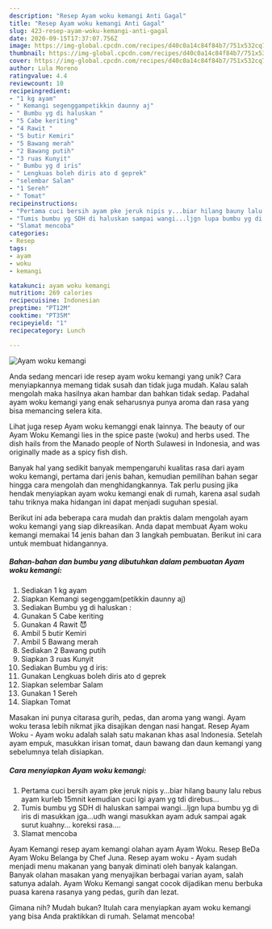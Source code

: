 ```yaml
---
description: "Resep Ayam woku kemangi Anti Gagal"
title: "Resep Ayam woku kemangi Anti Gagal"
slug: 423-resep-ayam-woku-kemangi-anti-gagal
date: 2020-09-15T17:37:07.756Z
image: https://img-global.cpcdn.com/recipes/d40c0a14c84f84b7/751x532cq70/ayam-woku-kemangi-foto-resep-utama.jpg
thumbnail: https://img-global.cpcdn.com/recipes/d40c0a14c84f84b7/751x532cq70/ayam-woku-kemangi-foto-resep-utama.jpg
cover: https://img-global.cpcdn.com/recipes/d40c0a14c84f84b7/751x532cq70/ayam-woku-kemangi-foto-resep-utama.jpg
author: Lula Moreno
ratingvalue: 4.4
reviewcount: 10
recipeingredient:
- "1 kg ayam"
- " Kemangi segenggampetikkin daunny aj"
- " Bumbu yg di haluskan "
- "5 Cabe keriting"
- "4 Rawit "
- "5 butir Kemiri"
- "5 Bawang merah"
- "2 Bawang putih"
- "3 ruas Kunyit"
- " Bumbu yg d iris"
- " Lengkuas boleh diris ato d geprek"
- "selembar Salam"
- "1 Sereh"
- " Tomat"
recipeinstructions:
- "Pertama cuci bersih ayam pke jeruk nipis y...biar hilang bauny lalu rebus ayam kurleb 15mnit kemudian cuci lgi ayam yg tdi direbus..."
- "Tumis bumbu yg SDH di haluskan sampai wangi...ljgn lupa bumbu yg di iris di masukkan jga...udh wangi masukkan ayam aduk sampai agak surut kuahny... koreksi rasa...."
- "Slamat mencoba"
categories:
- Resep
tags:
- ayam
- woku
- kemangi

katakunci: ayam woku kemangi 
nutrition: 269 calories
recipecuisine: Indonesian
preptime: "PT12M"
cooktime: "PT35M"
recipeyield: "1"
recipecategory: Lunch

---
```



![Ayam woku kemangi](https://img-global.cpcdn.com/recipes/d40c0a14c84f84b7/751x532cq70/ayam-woku-kemangi-foto-resep-utama.jpg)

Anda sedang mencari ide resep ayam woku kemangi yang unik? Cara menyiapkannya memang tidak susah dan tidak juga mudah. Kalau salah mengolah maka hasilnya akan hambar dan bahkan tidak sedap. Padahal ayam woku kemangi yang enak seharusnya punya aroma dan rasa yang bisa memancing selera kita.

Lihat juga resep Ayam woku kemanggi enak lainnya. The beauty of our Ayam Woku Kemangi lies in the spice paste (woku) and herbs used. The dish hails from the Manado people of North Sulawesi in Indonesia, and was originally made as a spicy fish dish.

Banyak hal yang sedikit banyak mempengaruhi kualitas rasa dari ayam woku kemangi, pertama dari jenis bahan, kemudian pemilihan bahan segar hingga cara mengolah dan menghidangkannya. Tak perlu pusing jika hendak menyiapkan ayam woku kemangi enak di rumah, karena asal sudah tahu triknya maka hidangan ini dapat menjadi suguhan spesial.


Berikut ini ada beberapa cara mudah dan praktis dalam mengolah ayam woku kemangi yang siap dikreasikan. Anda dapat membuat Ayam woku kemangi memakai 14 jenis bahan dan 3 langkah pembuatan. Berikut ini cara untuk membuat hidangannya.

<!--inarticleads1-->

##### Bahan-bahan dan bumbu yang dibutuhkan dalam pembuatan Ayam woku kemangi:

1. Sediakan 1 kg ayam
1. Siapkan  Kemangi segenggam(petikkin daunny aj)
1. Sediakan  Bumbu yg di haluskan :
1. Gunakan 5 Cabe keriting
1. Gunakan 4 Rawit 😈
1. Ambil 5 butir Kemiri
1. Ambil 5 Bawang merah
1. Sediakan 2 Bawang putih
1. Siapkan 3 ruas Kunyit
1. Sediakan  Bumbu yg d iris:
1. Gunakan  Lengkuas boleh diris ato d geprek
1. Siapkan selembar Salam
1. Gunakan 1 Sereh
1. Siapkan  Tomat


Masakan ini punya citarasa gurih, pedas, dan aroma yang wangi. Ayam woku terasa lebih nikmat jika disajikan dengan nasi hangat. Resep Ayam Woku - Ayam woku adalah salah satu makanan khas asal Indonesia. Setelah ayam empuk, masukkan irisan tomat, daun bawang dan daun kemangi yang sebelumnya telah disiapkan. 

<!--inarticleads2-->

##### Cara menyiapkan Ayam woku kemangi:

1. Pertama cuci bersih ayam pke jeruk nipis y...biar hilang bauny lalu rebus ayam kurleb 15mnit kemudian cuci lgi ayam yg tdi direbus...
1. Tumis bumbu yg SDH di haluskan sampai wangi...ljgn lupa bumbu yg di iris di masukkan jga...udh wangi masukkan ayam aduk sampai agak surut kuahny... koreksi rasa....
1. Slamat mencoba


Ayam Kemangi resep ayam kemangi olahan ayam Ayam Woku. Resep BeDa Ayam Woku Belanga by Chef Juna. Resep ayam woku - Ayam sudah menjadi menu makanan yang banyak diminati oleh banyak kalangan. Banyak olahan masakan yang menyajikan berbagai varian ayam, salah satunya adalah. Ayam Woku Kemangi sangat cocok dijadikan menu berbuka puasa karena rasanya yang pedas, gurih dan lezat. 

Gimana nih? Mudah bukan? Itulah cara menyiapkan ayam woku kemangi yang bisa Anda praktikkan di rumah. Selamat mencoba!
